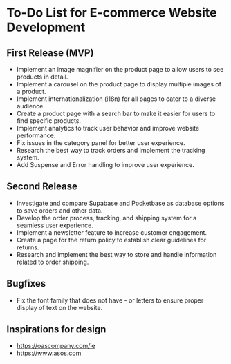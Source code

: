 # To-Do List for E-commerce Website Development

## First Release (MVP)

-   Implement an image magnifier on the product page to allow users to see products in detail.
-   Implement a carousel on the product page to display multiple images of a product.
-   Implement internationalization (i18n) for all pages to cater to a diverse audience.
-   Create a product page with a search bar to make it easier for users to find specific products.
-   Implement analytics to track user behavior and improve website performance.
-   Fix issues in the category panel for better user experience.
-   Research the best way to track orders and implement the tracking system.
-   Add Suspense and Error handling to improve user experience.

## Second Release

-   Investigate and compare Supabase and Pocketbase as database options to save orders and other data.
-   Develop the order process, tracking, and shipping system for a seamless user experience.
-   Implement a newsletter feature to increase customer engagement.
-   Create a page for the return policy to establish clear guidelines for returns.
-   Research and implement the best way to store and handle information related to order shipping.

## Bugfixes

-   Fix the font family that does not have - or letters to ensure proper display of text on the website.

## Inspirations for design

-   https://oascompany.com/ie
-   https://www.asos.com
